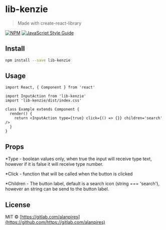 # lib-kenzie

> Made with create-react-library

[![NPM](https://img.shields.io/npm/v/lib-kenzie.svg)](https://www.npmjs.com/package/lib-kenzie) [![JavaScript Style Guide](https://img.shields.io/badge/code_style-standard-brightgreen.svg)](https://standardjs.com)

## Install

```bash
npm install --save lib-kenzie
```

## Usage

```tsx
import React, { Component } from 'react'

import InputAction from 'lib-kenzie'
import 'lib-kenzie/dist/index.css'

class Example extends Component {
  render() {
    return <InputAction type={true} click={() => {}} children='search' />
  }
}
```

## Props

\*Type - boolean values only, when true the input will receive type text, however if it is false it will receive type number.

\*Click - function that will be called when the button is clicked

\*Children - The button label, default is a search icon (string === 'search'), however an string can be send to the button label.

## License

MIT © [https://gitlab.com/alanpires](https://github.com/https://gitlab.com/alanpires)
